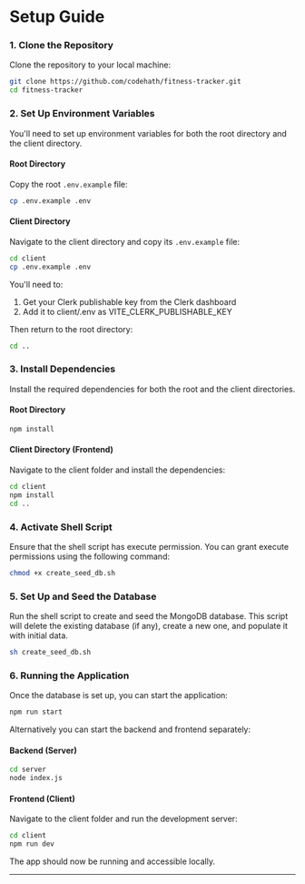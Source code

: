 # Setup Guide

### 1. Clone the Repository

Clone the repository to your local machine:

```bash
git clone https://github.com/codehath/fitness-tracker.git
cd fitness-tracker
```

### 2. Set Up Environment Variables

You'll need to set up environment variables for both the root directory and the client directory.

#### **Root Directory**

Copy the root `.env.example` file:

```bash
cp .env.example .env
```

#### **Client Directory**

Navigate to the client directory and copy its `.env.example` file:

```bash
cd client
cp .env.example .env
```

You'll need to:

1. Get your Clerk publishable key from the Clerk dashboard
2. Add it to client/.env as VITE_CLERK_PUBLISHABLE_KEY

Then return to the root directory:

```bash
cd ..
```

### 3. Install Dependencies

Install the required dependencies for both the root and the client directories.

#### **Root Directory**

```bash
npm install
```

#### **Client Directory (Frontend)**

Navigate to the client folder and install the dependencies:

```bash
cd client
npm install
cd ..
```

### 4. Activate Shell Script

Ensure that the shell script has execute permission. You can grant execute permissions using the following command:

```bash
chmod +x create_seed_db.sh
```

### 5. Set Up and Seed the Database

Run the shell script to create and seed the MongoDB database. This script will delete the existing database (if any), create a new one, and populate it with initial data.

```bash
sh create_seed_db.sh
```

### 6. Running the Application

Once the database is set up, you can start the application:

```bash
npm run start
```

Alternatively you can start the backend and frontend separately:

#### **Backend (Server)**

```bash
cd server
node index.js
```

#### **Frontend (Client)**

Navigate to the client folder and run the development server:

```bash
cd client
npm run dev
```

The app should now be running and accessible locally.

---
